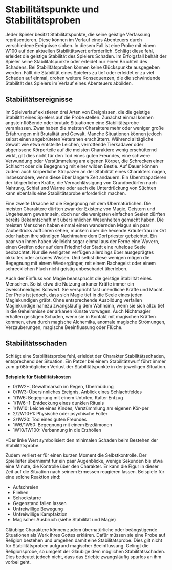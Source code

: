 # Stabilitätspunkte und Stabilitätsproben

Jeder Spieler besitzt Stabilitätspunkte, die seine geistige Verfassung repräsentieren. Diese können im Verlauf eines Abenteuers durch verschiedene Ereignisse sinken. In diesem Fall ist eine Probe mit einem W100 auf den aktuellen Stabilitätswert erforderlich. Schlägt diese fehl, erleidet die geistige Stabilität des Spielers Schaden. Im Erfolgsfall behält der Spieler seine Stabilitätspunkte oder erleidet nur einen Bruchteil des Schadens. Bei Stabilitätsproben können keine Glückspunkte ausgegeben werden. Fällt die Stabilität eines Spielers zu tief oder erleidet er zu viel Schaden auf einmal, drohen weitere Konsequenzen, die die schwindende Stabilität des Spielers im Verlauf eines Abenteuers abbilden.
 
 
 
## Stabilitätsereignisse
 
 
Im Spielverlauf existieren drei Arten von Ereignissen, die die geistige Stabilität eines Spielers auf die Probe stellen. Zunächst einmal können angsteinflößende oder brutale Situationen eine Stabilitätsprobe veranlassen. Zwar haben die meisten Charaktere mehr oder weniger große Erfahrungen mit Brutalität und Gewalt. Manche Situationen können jedoch selbst einen angebrüteten Veteranen erschüttern. Während alltägliche Gewalt wie etwa entstellte Leichen, verrottende Tierkadaver oder abgerissene Körperteile auf die meisten Charaktere wenig erschütternd wirkt, gilt dies nicht für den Tod eines guten Freundes, eine schwere Verwundung oder Verstümmelung am eigenen Körper, die Schrecken einer Schlacht oder die Begegnung mit einer wilden Bestie. Auf Dauer können zudem auch körperliche Strapazen an der Stabilität eines Charakters nagen, insbesondere, wenn diese über längere Zeit andauern. Ein Überstrapazieren der körperlichen Kräfte, die Vernachlässigung von Grundbedürfen nach Nahrung, Schlaf und Wärme oder auch die Unterdrückung von Süchten kann ebenfalls eine Stabilitätsprobe erforderlich machen.
 
Eine zweite Ursache ist die Begegnung mit dem Übernatürlichen. Die meisten Charaktere dürften zwar der Existenz von Magie, Geistern und Ungeheuern gewahr sein, doch nur die wenigsten einfachen Seelen dürften bereits Bekanntschaft mit übersinnlichen Wesenheiten gemacht haben. Die meisten Menschen haben einmal einen wandernden Magus ein paar Zaubertricks aufführen sehen, munkeln über die hexende Kräuterfrau im Ort oder haben ihre sündigen Nachtmahre dem Dorfpriester gebeichtet. Ein paar von ihnen haben vielleicht sogar einmal aus der Ferne eine Wyvern, einen Greifen oder auf dem Friedhof der Stadt eine ruhelose Seele beobachtet. Nur die wenigsten verfügen allerdings über ausgeprägtes okkultes oder arkanes Wissen. Und selbst diese wenigen mögen die Begegnung mit einem Wiedergänger, mit einem Rachegeist oder einem schrecklichen Fluch nicht geistig unbeschadet überleben.
 
Auch der Einfluss von Magie beansprucht die geistige Stabilität eines Menschen. So ist etwa die Nutzung arkaner Kräfte immer ein zweischneidiges Schwert. Sie verspricht fast unendliche Kräfte und Macht. Der Preis ist jedoch, dass sich Magie tief in die Seele eines jeden Magiekundigen gräbt. Ohne entsprechende Ausbildung verfallen Magiekundige nahezu zwangsläufig dem Wahnsinn, wenn sie sich allzu tief in die Geheimnisse der arkanen Künste vorwagen. Auch Nichtmagier erhalten geistigen Schaden, wenn sie in Kontakt mit magischen Kräften kommen, etwa durch magische Alchemika, anomale magische Strömungen, Verzauberungen, magische Beeinflussung oder Flüche.
 
 
## Stabilitätsschaden
 
Schlägt eine Stabilitätsprobe fehl, erleidet der Charakter Stabilitätsschaden, entsprechend der Situation. Ein Patzer bei einem Stabilitätswurf führt immer zum größtmöglichen Verlust der Stabilitätspunkte in der jeweiligen Situation.
 
 
**Beispiele für Stabilitätskosten**
 
- 0/1W2*: Gewaltmarsch im Regen, Übermüdung
- 0/1W3: Übersinnliches Ereignis, Anblick eines Schlachtfeldes
- 1/1W6: Begegnung mit einem Untoten, Kalter Entzug
- 1/1W6+1: Entdeckung eines dunklen Rituals
- 1/1W10: Leiche eines Kindes, Verstümmlung am eigenen Kör-per
- 2/2W10+1: Physische oder psychische Folter
- 3/1W20: Tod eines guten Freundes
- 1W6/1W50: Begegnung mit einem Erzdämonen
- 1W10/1W100: Verbannung in die Erzhöllen

*Der linke Wert symbolisiert den minimalen Schaden beim Bestehen der Stabilitätsprobe.
 
 
Zudem verliert er für einen kurzen Moment die Selbstkontrolle. Der Spielleiter übernimmt für ein paar Augenblicke, wenige Sekunden bis etwa eine Minute, die Kontrolle über den Charakter. Er kann die Figur in dieser Zeit auf die Situation nach seinem Ermessen reagieren lassen. Beispiele für eine solche Reaktion sind:
 
- Aufschreien
- Fliehen
- Schockstarre
- Gegenstand fallen lassen
- Unfreiwillige Bewegung
- Unfreiwillige Kampfaktion
- Magischer Ausbruch (siehe Stabilität und Magie)
 
Gläubige Charaktere können zudem übernatürliche oder beängstigende Situationen als Werk ihres Gottes erklären. Dafür müssen sie eine Probe auf Religion bestehen und umgehen damit eine Stabilitätsprobe. Dies gilt nicht für Stabilitätsproben aufgrund magischer Beeinflussung. Gelingt die Religionsprobe, so umgeht der Gläubige dem möglichen Stabilitätsschaden. Dies bedeutet jedoch nicht, dass das Erlebte zwangsläufig spurlos an ihm vorbei geht.
